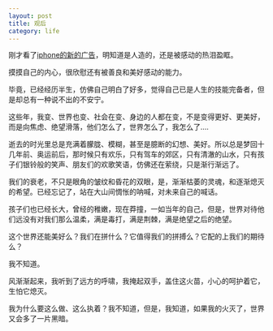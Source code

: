```yaml
---
layout: post
title: 观后
category: life
---
```


刚才看了[iphone的新的广告](https://h5.video.weibo.com/show/1034:4995292416901156)，明知道是人造的，还是被感动的热泪盈眶。

摸摸自己的内心，很欣慰还有被善良和美好感动的能力。

毕竟，已经经历半生，仿佛自己明白了好多，觉得自己已是人生的技能完备者，但是却总有一种说不出的不安宁。

这些年，我变、世界也变、社会在变、身边的人都在变，不是变得更好、更美好，而是向焦虑、绝望滑落，他们怎么了，世界怎么了，我怎么了….

逝去的时光里总是充满着朦胧、模糊，甚至是臆断的幻想、美好。所以总是梦回十几年前、奥运前后，那时候只有欢乐，只有驾车的郊区，只有清澈的山水，只有孩子们银铃般的笑声、朋友们的欢歌笑语，仿佛还在萦绕，只是渐行渐远了。

我们的衰老，不只是眼角的皱纹和昏花的双眼，是，渐渐枯萎的灵魂，和逐渐熄灭的希望。已经忘记了，站在大山间惆怅的呐喊，对未来自己的喊话。

孩子们也已经长大，曾经的稚嫩，现在莽撞，一如当年的自己，但是，世界对待他们远没有对我们那么温柔，满是毒打，满是荆棘，满是绝望之后的绝望。

这个世界还能美好么？我们在拼什么？它值得我们的拼搏么？它配的上我们的期待么？

我不知道。

风渐渐起来，我听到了远方的呼啸，我掩起双手，盖住这火苗，小心的呵护着它，生怕它熄灭。

我为什么要这么做、这么执着？我不知道，但是，我知道，如果我的火灭了，世界又会多了一片黑暗。
